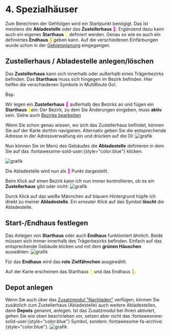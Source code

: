 # **4. Spezialhäuser**

Zum Berechnen der Gehfolgen wird ein Startpunkt benögigt. Das ist meistens die  **Abladestelle** oder das **Zustellerhaus** <span style="color: magenta;">&#x1f534;&#xfe0e;</span>. Ergänzend dazu kann auch ein eigenes **Starthaus** <span style="color: yellow;">&#x1f534;&#xfe0e;</span> definiert werden. Genau so wie es auch ein definiertes **Endhaus** <span style="color: orange;">&#x1f534;&#xfe0e;</span> geben kann.
Auf die verschiedenen Einfärbungen wurde schon in der [Gebietsplanung](..gebietsplanung/#bedeutung-der-punkteinfarbungen) eingegangen.

## Zustellerhaus / Abladestelle anlegen/löschen
Das **Zustellerhaus** kann sich innerhalb oder außerhalb eines Trägerbezirks befinden. Das **Starthaus** muss sich hingegen im Bezirk befinden. Hier helfen die verschiedenen Symbole in MultiRoute Go!. 

Bsp.

Wir legen ein **Zustellerhaus** <span style="color: magenta;">&#x1f534;&#xfe0e;</span> außerhalb des Bezirks an und fügen ein **Starthaus** <span style="color: yellow;">&#x1f534;&#xfe0e;</span>ein:
Der Bezirk, zu dem Sie Änderungen eingeben, muss **aktiv** sein. Siehe auch [Bezirke bearbeiten](../gebietsplanung/#bezirke-bearbeiten)

Wenn Sie schon genau wissen, wo sich das Zustellerhaus befindet, können Sie auf der Karte dorthin navigieren. Alternativ geben Sie die entsprechende Adresse in der Adressverwaltung ein und drücken auf die OI:
![grafik](https://user-images.githubusercontent.com/99329016/161263040-7bf1e58a-d4f8-442d-b324-66ff0a066a6e.png)

Nun können Sie im Menü des Gebäudes die **Abladestelle** definieren in dem Sie auf das :fontawesome-sold-user:{style="color:blue"} klicken.

![grafik](https://user-images.githubusercontent.com/99329016/161263193-baf56f65-057e-484c-a5f8-2bf304947920.png)

Die Abladestelle wird nun als <span style="color: magenta;">&#x1f534;&#xfe0e;</span> Punkt dargestellt. 

Beim Klick auf einen Bezirk kann ich nun immer kontrollieren, ob es ein **Zustellerhaus** gibt oder nicht:
![grafik](https://user-images.githubusercontent.com/99329016/161264032-8f6cc353-354e-4e92-999e-c2fa5124de0b.png)

Durck Klick auf das weiße Männchen auf blauem Hintergrund hüpfe ich direkt zu meiner **Abladestelle**. Ein *erneuter Klick* auf das Symbol **löscht** die Abladestelle.

## Start-/Endhaus festlegen
Das Anlegen von **Starthaus** oder auch **Endhaus** funktioniert ähnlich. Beide müssen sich immer innerhalb des Trägerbezirks befinden. Einfach auf das entsprechende Gebäude klicken und mit dem **grünen Häuschen** auswählen:
![grafik](https://user-images.githubusercontent.com/99329016/161265379-28d7ab48-6fd6-4b37-b172-d3781c862cc8.png)

Für das **Endhaus** wird das **rote Zielfähnchen** ausgewählt.

Auf der Karte erscheinen das Starthaus <span style="color: yellow;">&#x1f534;&#xfe0e;</span> und das Endhaus <span style="color: orange;">&#x1f534;&#xfe0e;</span>.

## Depot anlegen
Wenn Sie auch über das [Zusatzmodul "Nachladen"](../zusatzmodule/#nachladen-an-depots) verfügen, können Sie zusätzlich zum Zustellerhaus (Abladestelle) auch weitere Abladestellen, dann **Depots** genannt, anlegen. Ist das Zusatzmodul bei Ihnen aktiviert, gehen Sie wie oben beschrieben vor, setzen aber nicht das :fontawesome-solid-user:{style="color:blue"} Symbol, sondern :fontawesome-fa-archive:{style="color:blue"}.
![grafik](https://user-images.githubusercontent.com/99329016/168281433-8978a6a8-9cac-43a1-b15a-e06bf8b5e77c.png "Depot setzen als zusätzliche Abladestelle")

